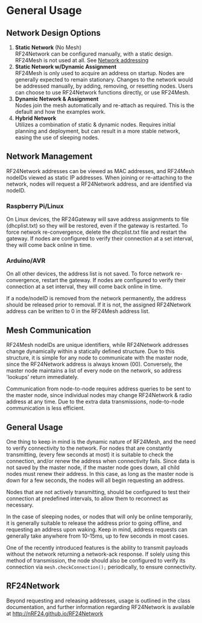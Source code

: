# General Usage

## Network Design Options

1. **Static Network** (No Mesh) <br>
   RF24Network can be configured manually, with a static design. RF24Mesh is not used at all. See [Network addressing](http://nRF24.github.io/RF24Network/md_docs_addressing.html)
2. **Static Network w/Dynamic Assignment** <br>
   RF24Mesh is only used to acquire an address on startup. Nodes are generally expected to remain stationary. Changes to
   the network would be addressed manually, by adding, removing, or resetting nodes. Users can choose to use RF24Network functions directly, or use RF24Mesh.
3. **Dynamic Network & Assignment** <br>
   Nodes join the mesh automatically and re-attach as required. This is the default and how the examples work.
4. **Hybrid Network** <br>
   Utilizes a combination of static & dynamic nodes. Requires initial planning and deployment, but can result in a more stable network, easing
   the use of sleeping nodes.

## Network Management
RF24Network addresses can be viewed as MAC addresses, and RF24Mesh nodeIDs viewed as static IP addresses. When joining or re-attaching to the network, nodes
will request a RF24Network address, and are identified via nodeID.

### Raspberry Pi/Linux
On Linux devices, the RF24Gateway will save address assignments to file (dhcplist.txt) so they will be restored, even if the
gateway is restarted. To force network re-convergence, delete the dhcplist.txt file and restart the gateway. If nodes are configured to verify their connection at a set
interval, they will come back online in time.

### Arduino/AVR
On all other devices, the address list is not saved. To force network re-convergence, restart the gateway. If nodes are configured to verify their
connection at a set interval, they will come back online in time.

If a node/nodeID is removed from the network permanently, the address should be released prior to removal. If it is not, the assigned RF24Network address can be
written to 0 in the RF24Mesh address list.

## Mesh Communication
RF24Mesh nodeIDs are unique identifiers, while RF24Network addresses change dynamically within a statically defined structure. Due to this structure, it is simple
for any node to communicate with the master node, since the RF24Network address is always known (00). Conversely, the master node maintains a list of every node on the
network, so address 'lookups' return immediately.

Communication from node-to-node requires address queries to be sent to the master node, since individual nodes may change RF24Network & radio address at any time.
Due to the extra data transmissions, node-to-node communication is less efficient.

## General Usage
One thing to keep in mind is the dynamic nature of RF24Mesh, and the need to verify connectivity to the network. For nodes that are constantly transmitting,
(every few seconds at most) it is suitable to check the connection, and/or renew the address when connectivity fails. Since data is not saved by the master
node, if the master node goes down, all child nodes must renew their address. In this case, as long as the master node is down for a few seconds, the nodes
will all begin requesting an address.


Nodes that are not actively transmitting, should be configured to test their connection at predefined intervals, to allow them to reconnect as necessary.


In the case of sleeping nodes, or nodes that will only be online temporarily, it is generally suitable to release the address prior to going offline, and
requesting an address upon waking. Keep in mind, address requests can generally take anywhere from 10-15ms, up to few seconds in most cases.


One of the recently introduced features is the ability to transmit payloads without the network returning a network-ack response. If solely using this method
of transmission, the node should also be configured to verify its connection via `mesh.checkConnection();` periodically, to ensure connectivity.

## RF24Network
Beyond requesting and releasing addresses, usage is outlined in the class documentation, and further information regarding RF24Network is available at
http://nRF24.github.io/RF24Network
